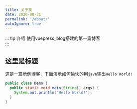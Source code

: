 ```yaml
---
title: 关于我
date: 2020-08-31
permalink: '/about/'
autoIgnore: true
---
```


::: tip 介绍
使用vuepress_blog搭建的第一篇博客<br>
:::

<!-- more -->

## 这里是标题

这是一篇示例博客，下面演示如何愉快的用`java`输出`Hello World!`


```java
public class Demo {
  public static void main(String[] args) {
    System.out.println("Hello World!");
  }
}	

